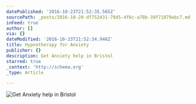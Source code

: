 ```yaml
---
datePublished: '2016-10-23T21:52:35.565Z'
sourcePath: _posts/2016-10-20-df752431-79d5-4f6c-a78b-39f71079abc7.md
inFeed: true
author: []
via: {}
dateModified: '2016-10-23T21:52:34.946Z'
title: Hypnotherapy for Anxiety
publisher: {}
description: Get Anxiety help in Bristol
starred: true
_context: 'http://schema.org'
_type: Article

---
```

![Get Anxiety help in Bristol](https://the-grid-user-content.s3-us-west-2.amazonaws.com/a11ddc3d-4f1b-4c4d-ab8e-38643321190e.jpg)